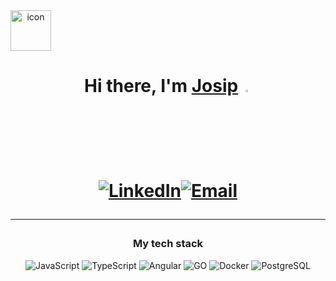 <div align="center" style="display: flex; align-items: flex-start;"><img src="https://techstack-generator.vercel.app/github-icon.svg" alt="icon" width="65" height="65" />
</div>

<h1 align="center">Hi there, I'm <a href="https://www.linkedin.com/in/josip-buli%C4%87-8121612bb/" target="_blank">Josip</a> 

<img src="https://media.giphy.com/media/hvRJCLFzcasrR4ia7z/giphy.gif" width="3%">

<a href="https://www.linkedin.com/in/josip-buli%C4%87-8121612bb/" target="_blank"><img alt="LinkedIn" src="https://img.shields.io/badge/-LinkedIn-0077B5?style=flat-square&logo=linkedin&logoColor=white" /></a><a href="mailto:bulicjosipp@gmail.com" target="_blank"><img alt="Email" src="https://img.shields.io/badge/-Email-D14836?style=flat-square&logo=gmail&logoColor=white" /></a>

<hr>

<h3 align="center">My tech stack</h3>
<p align="center">
    <img alt="JavaScript" src="https://img.shields.io/badge/-JavaScript-F7DF1E?style=flat-square&logo=javascript&logoColor=white" />
    <img alt="TypeScript" src="https://img.shields.io/badge/-TypeScript-3178C6?style=flat-square&logo=typescript&logoColor=white" />
    <img alt="Angular" src="https://img.shields.io/badge/-Angular-DD0031?style=flat-square&logo=angular&logoColor=white" />
    <img alt="GO" src="https://img.shields.io/badge/Go-00ADD8??style=flat-square&logo=Go&logoColor=white" />
    <img alt="Docker" src="https://img.shields.io/badge/-Docker-2496ED?style=flat-square&logo=docker&logoColor=white" />
    <img alt="PostgreSQL" src="https://img.shields.io/badge/-PostgreSQL-336791?style=flat-square&logo=postgresql&logoColor=white" />
</p>
